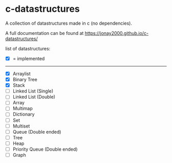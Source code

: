 
# c-datastructures
A collection of datastructures made in c (no dependencies).

A full documentation can be found at https://jonay2000.github.io/c-datastructures/

list of datastructures:
 - [x] = implemented
___
 - [x] Arraylist
 - [x] Binary Tree
 - [x] Stack
 - [ ] Linked List (Single)
 - [ ] Linked List (Double)
 - [ ] Array
 - [ ] Multimap
 - [ ] Dictionary
 - [ ] Set
 - [ ] Multiset
 - [ ] Queue (Double ended)
 - [ ] Tree
 - [ ] Heap
 - [ ] Priority Queue (Double ended)
 - [ ] Graph